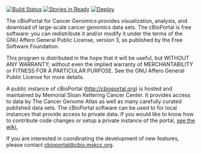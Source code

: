 [![Build Status](https://travis-ci.org/cBioPortal/cbioportal.svg?branch=master)](https://travis-ci.org/cBioPortal/cbioportal) [![Stories in Ready](https://badge.waffle.io/cbioportal/cbioportal.png?label=ready&title=Ready)](https://waffle.io/cbioportal/cbioportal) [![Deploy](https://www.herokucdn.com/deploy/button.svg)](https://heroku.com/deploy)

The cBioPortal for Cancer Genomics provides visualization, analysis, and download of large-scale cancer genomics data sets.  The cBioPortal is free software: you can redistribute it and/or modify it under the terms of the GNU Affero General Public License, version 3, as published by the Free Software Foundation.

This program is distributed in the hope that it will be useful, but WITHOUT ANY WARRANTY; without even the implied warranty of
MERCHANTABILITY or FITNESS FOR A PARTICULAR PURPOSE.  See the GNU Affero General Public License for more details.

A public instance of cBioPortal (http://cbioportal.org) is hosted and maintained by Memorial Sloan Kettering Cancer Center. It provides access to data by The Cancer Genome Atlas as well as many carefully curated published data sets. The cBioPortal software can be used to for local instances that provide access to private data. If you would like to know how to contribute code changes or setup a private instance of the portal, [see the wiki.](https://github.com/cBioPortal/cbioportal/wiki)

If you are interested in coordinating the development of new features, please contact cbioportal@cbio.mskcc.org.
